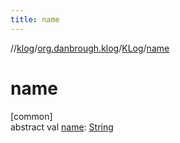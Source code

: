```yaml
---
title: name
---
```

//[klog](../../../index.html)/[org.danbrough.klog](../index.html)/[KLog](index.html)/[name](name.html)



# name



[common]\
abstract val [name](name.html): [String](https://kotlinlang.org/api/latest/jvm/stdlib/kotlin/-string/index.html)




